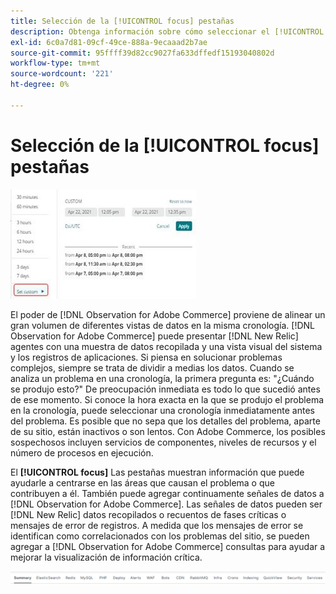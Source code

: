 ```yaml
---
title: Selección de la [!UICONTROL focus] pestañas
description: Obtenga información sobre cómo seleccionar el [!UICONTROL focus] para observar las áreas que causan problemas.
exl-id: 6c0a7d81-09cf-49ce-888a-9ecaaad2b7ae
source-git-commit: 95ffff39d82cc9027fa633dffedf15193040802d
workflow-type: tm+mt
source-wordcount: '221'
ht-degree: 0%

---
```


# Selección de la [!UICONTROL focus] pestañas

![Elija las pestañas de enfoque](../../assets/tools/observation-for-adobe-commerce/choosing-the-focus-tabs-1.jpg)

El poder de [!DNL Observation for Adobe Commerce] proviene de alinear un gran volumen de diferentes vistas de datos en la misma cronología. [!DNL Observation for Adobe Commerce] puede presentar [!DNL New Relic] agentes con una muestra de datos recopilada y una vista visual del sistema y los registros de aplicaciones. Si piensa en solucionar problemas complejos, siempre se trata de dividir a medias los datos. Cuando se analiza un problema en una cronología, la primera pregunta es: &quot;¿Cuándo se produjo esto?&quot; De preocupación inmediata es todo lo que sucedió antes de ese momento. Si conoce la hora exacta en la que se produjo el problema en la cronología, puede seleccionar una cronología inmediatamente antes del problema. Es posible que no sepa que los detalles del problema, aparte de su sitio, están inactivos o son lentos. Con Adobe Commerce, los posibles sospechosos incluyen servicios de componentes, niveles de recursos y el número de procesos en ejecución.

El **[!UICONTROL focus]** Las pestañas muestran información que puede ayudarle a centrarse en las áreas que causan el problema o que contribuyen a él. También puede agregar continuamente señales de datos a [!DNL Observation for Adobe Commerce]. Las señales de datos pueden ser [!DNL New Relic] datos recopilados o recuentos de fases críticas o mensajes de error de registros. A medida que los mensajes de error se identifican como correlacionados con los problemas del sitio, se pueden agregar a [!DNL Observation for Adobe Commerce] consultas para ayudar a mejorar la visualización de información crítica.

![Elija las pestañas de enfoque](../../assets/tools/observation-for-adobe-commerce/choosing-the-focus-tabs-2.jpeg)
